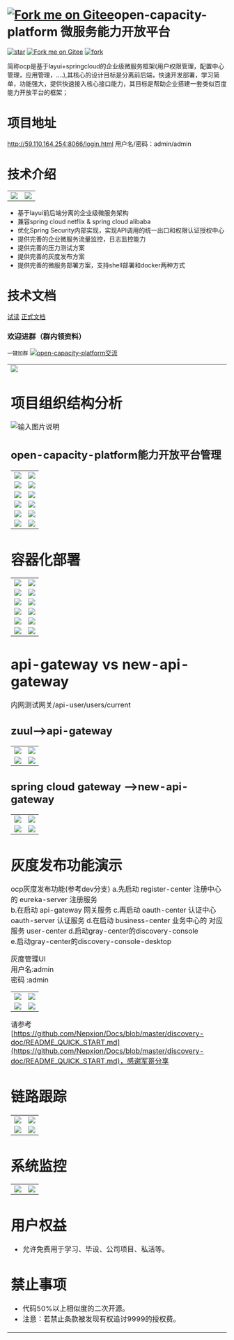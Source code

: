 # [![Fork me on Gitee](https://gitee.com/owenwangwen/open-capacity-platform/widgets/widget_5.svg)](https://gitee.com/owenwangwen/open-capacity-platform)open-capacity-platform 微服务能力开放平台 
[![star](https://gitee.com/owenwangwen/open-capacity-platform/badge/star.svg?theme=white)](https://gitee.com/owenwangwen/open-capacity-platform/stargazers)
[![Fork me on Gitee](https://gitee.com/owenwangwen/open-capacity-platform/widgets/widget_6.svg)](https://gitee.com/owenwangwen/open-capacity-platform)
[![fork](https://gitee.com/owenwangwen/open-capacity-platform/badge/fork.svg?theme=white)](https://gitee.com/owenwangwen/open-capacity-platform/members)

简称ocp是基于layui+springcloud的企业级微服务框架(用户权限管理，配置中心管理，应用管理，....),其核心的设计目标是分离前后端，快速开发部署，学习简单，功能强大，提供快速接入核心接口能力，其目标是帮助企业搭建一套类似百度能力开放平台的框架；



# **项目地址** #
http://59.110.164.254:8066/login.html 用户名/密码：admin/admin

# 技术介绍  #

<table>
	<tr>
        <td><img src="https://images.gitee.com/uploads/images/2019/0401/113333_30799dba_869801.png "屏幕截图.png"/></td>
		<td><img src="https://images.gitee.com/uploads/images/2019/0325/202000_dad634f9_869801.png "03.png"/></td>
    </tr>
</table>

- 基于layui前后端分离的企业级微服务架构
- 兼容spring cloud netflix & spring cloud alibaba
- 优化Spring Security内部实现，实现API调用的统一出口和权限认证授权中心
- 提供完善的企业微服务流量监控，日志监控能力 
- 提供完善的压力测试方案
- 提供完善的灰度发布方案
- 提供完善的微服务部署方案，支持shell部署和docker两种方式

# 技术文档 #
[试读](https://www.kancloud.cn/owenwangwen/open-capacity-platform/content)
[正式文档](https://www.kancloud.cn/owenwangwen/open-capacity-platform) 


### 欢迎进群（群内领资料）

`一键加群`
<a target="_blank" href="https://jq.qq.com/?_wv=1027&k=5JSjd5D"><img border="0" src="//pub.idqqimg.com/wpa/images/group.png" alt="open-capacity-platform交流" title="open-capacity-platform交流"></a>        

<table>
	<tr>
            <td><img src="https://images.gitee.com/uploads/images/2019/0401/230052_c897f4c5_869801.png "屏幕截图.png
</table>

 

# 项目组织结构分析   #
![输入图片说明](https://gitee.com/uploads/images/2019/0409/110332_2aabb2d3_869801.png "屏幕截图.png")


 

## open-capacity-platform能力开放平台管理    

<table>
	<tr>
        <td><img src="https://images.gitee.com/uploads/images/2019/0330/112405_4b826028_869801.png "屏幕截图.png"/></td>
        <td><img src="https://images.gitee.com/uploads/images/2019/0110/231916_74fcbc85_1441068.png"/></td>
    </tr>
	<tr>
        <td><img src="https://images.gitee.com/uploads/images/2019/0110/231924_0ab3f997_1441068.png"/></td>
        <td><img src="https://images.gitee.com/uploads/images/2019/0110/231924_0ab3f997_1441068.png"/></td>
    </tr>
    <tr>
        <td><img src="https://images.gitee.com/uploads/images/2019/0110/231923_4e42ff5d_1441068.png"/></td>
        <td><img src="https://images.gitee.com/uploads/images/2019/0329/212209_2ba53e32_869801.png "服务治理.png"/></td>
    </tr>
    <tr>
        <td><img src="https://images.gitee.com/uploads/images/2019/0126/125449_9b960f05_1147840.png"/></td>
        <td><img src="https://images.gitee.com/uploads/images/2019/0126/125449_baa02383_1147840.png"/></td>
    </tr>
    <tr>
        <td><img src="https://images.gitee.com/uploads/images/2019/0110/231932_6e2ce5f5_1441068.png"/></td>
        <td><img src="https://images.gitee.com/uploads/images/2019/0126/125449_7a3dec37_1147840.png"/></td>
    </tr>
    <tr>
        <td><img src="https://images.gitee.com/uploads/images/2019/0329/212515_6b74c76a_869801.png "屏幕截图.png"/></td>
        <td><img src="https://images.gitee.com/uploads/images/2019/0329/212356_27ecb030_869801.png "111.png"/></td>
    </tr>
     
</table>



 
# 容器化部署   


<table>
	<tr>
        <td><img src="https://images.gitee.com/uploads/images/2019/0126/125453_6682dba8_1147840.png"/></td>
        <td><img src="https://images.gitee.com/uploads/images/2019/0126/125453_3831567a_1147840.png"/></td>
    </tr>
	<tr>
        <td><img src="https://images.gitee.com/uploads/images/2019/0126/125454_b04fbc0d_1147840.png"/></td>
        <td><img src="https://images.gitee.com/uploads/images/2019/0126/125454_1f9ce4e8_1147840.png"/></td>
    </tr>
	<tr>
        <td><img src="https://images.gitee.com/uploads/images/2019/0126/125454_272e0e79_1147840.png"/></td>
        <td><img src="https://images.gitee.com/uploads/images/2019/0126/125455_0f0278dd_1147840.png"/></td>
    </tr>
	<tr>
        <td><img src="https://images.gitee.com/uploads/images/2019/0126/125455_05a5b463_1147840.png"/></td>
        <td><img src="https://images.gitee.com/uploads/images/2019/0126/125455_4827ecff_1147840.png"/></td>
    </tr>
    <tr>
        <td><img src="https://images.gitee.com/uploads/images/2019/0126/125456_7cf25a83_1147840.png"/></td>
        <td><img src="https://images.gitee.com/uploads/images/2019/0126/125456_bbac1fb9_1147840.png"/></td>
    </tr>
	<tr>
        <td><img src="https://images.gitee.com/uploads/images/2019/0126/125456_5c697b5f_1147840.png"/></td>
        <td><img src="https://images.gitee.com/uploads/images/2019/0126/125457_397161e8_1147840.png"/></td>
    </tr> 
</table>
 

# api-gateway vs new-api-gateway #
内网测试网关/api-user/users/current
## zuul-->api-gateway ##

<table>
	<tr>
        <td><img src="https://images.gitee.com/uploads/images/2019/0327/095846_3bf37b11_869801.png "zuul01.png"/></td>
        <td><img src="https://images.gitee.com/uploads/images/2019/0327/095928_f0e7d48e_869801.png "zuul02.png"/></td>
    </tr>
	<tr>
        <td><img src="https://images.gitee.com/uploads/images/2019/0327/095938_bc868c69_869801.png "zuul03.png"/></td>
        <td><img src="https://images.gitee.com/uploads/images/2019/0327/095946_a0c5542c_869801.png "zuul04.png"/></td>
    </tr>
     
</table>
 
## spring cloud gateway -->new-api-gateway ##


<table>
	<tr>
        <td><img src="https://images.gitee.com/uploads/images/2019/0327/095957_d3cbdeb3_869801.png "gateway01.png"/></td>
        <td><img src="https://images.gitee.com/uploads/images/2019/0327/100005_d7861ff6_869801.png "gateway02.png"/></td>
    </tr>
	<tr>
        <td><img src="https://images.gitee.com/uploads/images/2019/0327/100014_8528653c_869801.png "gateway03.png"/></td>
        <td><img src="https://images.gitee.com/uploads/images/2019/0327/100021_7933cefd_869801.png "gateway04.png"/></td>
    </tr>
     
</table> 

#  灰度发布功能演示   
 
ocp灰度发布功能(参考dev分支) 
a.先启动 register-center 注册中心的 eureka-server 注册服务  
b.在启动 api-gateway 网关服务 
c.再启动 oauth-center 认证中心 oauth-server 认证服务 
d.在启动 business-center 业务中心的 对应服务 user-center 
d.启动gray-center的discovery-console  
e.启动gray-center的discovery-console-desktop    
 
灰度管理UI  
用户名:admin      
密码  :admin  


<table>
	<tr>
        <td><img src="https://images.gitee.com/uploads/images/2019/0126/125451_c3b6224d_1147840.png"/></td>
        <td><img src="https://images.gitee.com/uploads/images/2019/0126/125450_b42073c5_1147840.png"/></td>
    </tr>
	<tr>
        <td><img src="https://images.gitee.com/uploads/images/2019/0126/125450_66e3a8db_1147840.png"/></td>
        <td><img src="https://images.gitee.com/uploads/images/2019/0126/125451_28b1bc41_1147840.png"/></td>
    </tr>
     
</table>


请参考
[https://github.com/Nepxion/Docs/blob/master/discovery-doc/README_QUICK_START.md](https://github.com/Nepxion/Docs/blob/master/discovery-doc/README_QUICK_START.md)，感谢军哥分享  

#   链路跟踪 
<table>
	<tr>
        <td><img src="https://images.gitee.com/uploads/images/2019/0330/105610_52def254_869801.png "屏幕截图.png"/></td>
        <td><img src="https://images.gitee.com/uploads/images/2019/0330/105638_5c7ab9ac_869801.png "屏幕截图.png"/></td>
    </tr>
	<tr>
        <td><img src="https://images.gitee.com/uploads/images/2019/0330/105713_c9c94365_869801.png "屏幕截图.png"/></td>
        <td><img src="https://images.gitee.com/uploads/images/2019/0330/105736_ac478159_869801.png "屏幕截图.png"/></td>
    </tr>
     
</table>

# 系统监控 #
<table>
	<tr>
        <td><img src="https://images.gitee.com/uploads/images/2019/0401/230332_f777ea8d_869801.png "屏幕截图.png"/></td>
        <td><img src="https://images.gitee.com/uploads/images/2019/0401/230430_3eb6b5e0_869801.png "屏幕截图.png"/></td>
    </tr>
</table>

# 用户权益 #
- 允许免费用于学习、毕设、公司项目、私活等。




# 禁止事项 #
- 代码50%以上相似度的二次开源。
- 注意：若禁止条款被发现有权追讨9999的授权费。